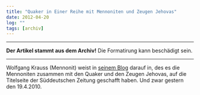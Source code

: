 ```yaml
---
title: "Quaker in Einer Reihe mit Mennoniten und Zeugen Jehovas"
date: 2012-04-20
log: ""
tags: [archiv]
---
```

<hr><b>Der Artikel stammt aus dem Archiv!</b> Die Formatirung kann beschädigt sein.<hr>
<p>Wolfgang Krauss (Mennonit) weist in <a href="http://www.wolfgangsnotizen.de/?p=886">seinem Blog</a> darauf in, des es die Mennoniten zusammen mit den Quaker  und den Zeugen Jehovas, auf die Titelseite der Süddeutschen Zeitung geschafft haben. Und zwar gestern den 19.4.2010.</p>
